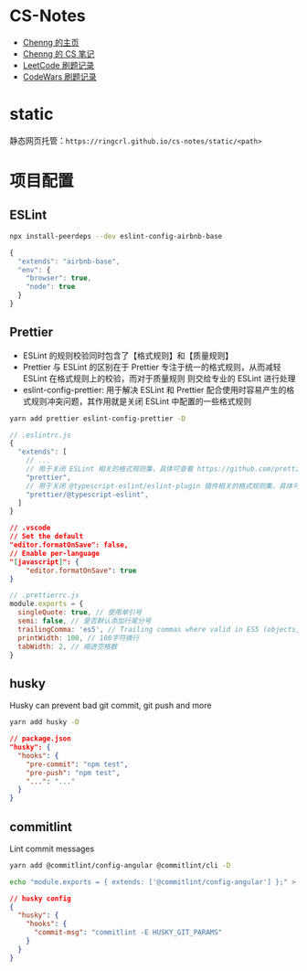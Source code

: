# CS-Notes

- [Chenng 的主页](https://www.chenng.cn/)
- [Chenng 的 CS 笔记](https://static.chenng.cn/)
- [LeetCode 刷题记录](https://github.com/ringcrl/LeetCode)
- [CodeWars 刷题记录](https://github.com/ringcrl/CodeWars)

# static

静态网页托管：`https://ringcrl.github.io/cs-notes/static/<path>`

# 项目配置

## ESLint

```sh
npx install-peerdeps --dev eslint-config-airbnb-base
```

```js
{
  "extends": "airbnb-base",
  "env": {
    "browser": true,
    "node": true
  }
}
```

## Prettier

- ESLint 的规则校验同时包含了【格式规则】和【质量规则】
- Prettier 与 ESLint 的区别在于 Prettier 专注于统一的格式规则，从而减轻 ESLint 在格式规则上的校验，而对于质量规则 则交给专业的 ESLint 进行处理
- eslint-config-prettier: 用于解决 ESLint 和 Prettier 配合使用时容易产生的格式规则冲突问题，其作用就是关闭 ESLint 中配置的一些格式规则

```sh
yarn add prettier eslint-config-prettier -D
```

```js
// .eslintrc.js
{
  "extends": [
    // ...
    // 用于关闭 ESLint 相关的格式规则集，具体可查看 https://github.com/prettier/eslint-config-prettier/blob/master/index.js
    "prettier",
    // 用于关闭 @typescript-eslint/eslint-plugin 插件相关的格式规则集，具体可查看 https://github.com/prettier/eslint-config-prettier/blob/master/%40typescript-eslint.js
    "prettier/@typescript-eslint",
  ]
}
```

```json
// .vscode
// Set the default
"editor.formatOnSave": false,
// Enable per-language
"[javascript]": {
    "editor.formatOnSave": true
}
```

```js
// .prettierrc.js
module.exports = {
  singleQuote: true, // 使用单引号
  semi: false, // 是否默认添加行尾分号
  trailingComma: 'es5', // Trailing commas where valid in ES5 (objects, arrays, etc)
  printWidth: 100, // 100字符换行
  tabWidth: 2, // 缩进空格数
}
```

## husky

Husky can prevent bad git commit, git push and more

```sh
yarn add husky -D
```

```json
// package.json
"husky": {
  "hooks": {
    "pre-commit": "npm test",
    "pre-push": "npm test",
    "...": "..."
  }
}
```

## commitlint

Lint commit messages

```sh
yarn add @commitlint/config-angular @commitlint/cli -D

echo "module.exports = { extends: ['@commitlint/config-angular'] };" > commitlint.config.js
```

```json
// husky config
{
  "husky": {
    "hooks": {
      "commit-msg": "commitlint -E HUSKY_GIT_PARAMS"
    }
  }
}
```
